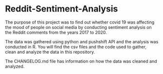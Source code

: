 # Reddit-Sentiment-Analysis

The purpose of this project was to find out whether covid 19 was affecting the mood of people on social media by conducting sentiment analysis on the Reddit comments from the years 2017 to 2020.

The data was gathered using python and pushshift API and the analysis was conducted in R. You will find the csv files and the code used to gather, clean and analyze the data in this repository.

The CHANGELOG.md file has information on how the data was cleaned and analyzed.
